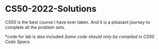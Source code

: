 # CS50-2022-Solutions
CS50 is the best course I have ever taken. And it is a pleasant journey to complete all the problem sets.

*code for lab is also included
*Some code should only be compiled in CS50 Code Space.*
